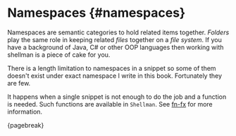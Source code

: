 # Namespaces {#namespaces}

Namespaces are semantic categories to hold related items together. *Folders* play the same role in keeping related *files* together on a *file system*. If you have a background of Java, C# or other OOP languages then working with shellman is a piece of cake for you.

There is a length limitation to namespaces in a snippet so some of them doesn't exist under exact namespace I write in this book. Fortunately they are few.

It happens when a single snippet is not enough to do the job and a function is needed. Such functions are available in `Shellman`. See [fn-fx](#fn-fx) for more information.

{pagebreak}
